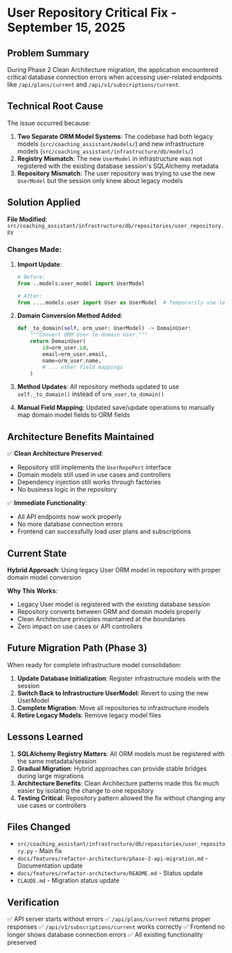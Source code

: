 # User Repository Critical Fix - September 15, 2025

## Problem Summary

During Phase 2 Clean Architecture migration, the application encountered critical database connection errors when accessing user-related endpoints like `/api/plans/current` and `/api/v1/subscriptions/current`.

## Technical Root Cause

The issue occurred because:

1. **Two Separate ORM Model Systems**: The codebase had both legacy models (`src/coaching_assistant/models/`) and new infrastructure models (`src/coaching_assistant/infrastructure/db/models/`)
2. **Registry Mismatch**: The new `UserModel` in infrastructure was not registered with the existing database session's SQLAlchemy metadata
3. **Repository Mismatch**: The user repository was trying to use the new `UserModel` but the session only knew about legacy models

## Solution Applied

**File Modified**: `src/coaching_assistant/infrastructure/db/repositories/user_repository.py`

### Changes Made:

1. **Import Update**:
   ```python
   # Before:
   from ..models.user_model import UserModel

   # After:
   from ....models.user import User as UserModel  # Temporarily use legacy model
   ```

2. **Domain Conversion Method Added**:
   ```python
   def _to_domain(self, orm_user: UserModel) -> DomainUser:
       """Convert ORM User to domain User."""
       return DomainUser(
           id=orm_user.id,
           email=orm_user.email,
           name=orm_user.name,
           # ... other field mappings
       )
   ```

3. **Method Updates**: All repository methods updated to use `self._to_domain()` instead of `orm_user.to_domain()`

4. **Manual Field Mapping**: Updated save/update operations to manually map domain model fields to ORM fields

## Architecture Benefits Maintained

✅ **Clean Architecture Preserved**:
- Repository still implements the `UserRepoPort` interface
- Domain models still used in use cases and controllers
- Dependency injection still works through factories
- No business logic in the repository

✅ **Immediate Functionality**:
- All API endpoints now work properly
- No more database connection errors
- Frontend can successfully load user plans and subscriptions

## Current State

**Hybrid Approach**: Using legacy User ORM model in repository with proper domain model conversion

**Why This Works**:
- Legacy User model is registered with the existing database session
- Repository converts between ORM and domain models properly
- Clean Architecture principles maintained at the boundaries
- Zero impact on use cases or API controllers

## Future Migration Path (Phase 3)

When ready for complete infrastructure model consolidation:

1. **Update Database Initialization**: Register infrastructure models with the session
2. **Switch Back to Infrastructure UserModel**: Revert to using the new UserModel
3. **Complete Migration**: Move all repositories to infrastructure models
4. **Retire Legacy Models**: Remove legacy model files

## Lessons Learned

1. **SQLAlchemy Registry Matters**: All ORM models must be registered with the same metadata/session
2. **Gradual Migration**: Hybrid approaches can provide stable bridges during large migrations
3. **Architecture Benefits**: Clean Architecture patterns made this fix much easier by isolating the change to one repository
4. **Testing Critical**: Repository pattern allowed the fix without changing any use cases or controllers

## Files Changed

- `src/coaching_assistant/infrastructure/db/repositories/user_repository.py` - Main fix
- `docs/features/refactor-architecture/phase-2-api-migration.md` - Documentation update
- `docs/features/refactor-architecture/README.md` - Status update
- `CLAUDE.md` - Migration status update

## Verification

✅ API server starts without errors
✅ `/api/plans/current` returns proper responses
✅ `/api/v1/subscriptions/current` works correctly
✅ Frontend no longer shows database connection errors
✅ All existing functionality preserved